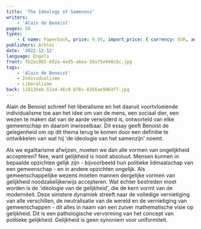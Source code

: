 ```yaml
---
title: 'The Ideology of Sameness'
writers:
    - 'Alain de Benoist'
pages: 58
types:
    - { name: Paperback, price: 9.95, import_price: { currency: EUR, amount: 7.6 }, isbn: 978-1-915755-08-7 }
publishers: Arktos
date: '2022-12-12'
language: Engels
front: fb2ac985-602a-4ed5-a6ea-59a75e940cbc.jpg
tags:
    - 'Alain de Benoist'
    - Individualisme
    - Liberalisme
back: 118136eb-51a4-46c8-b78c-8356ae9964f7.jpg
---
```


Alain de Benoist schreef het liberalisme en het daaruit voortvloeiende individualisme toe aan het idee om van de mens, een sociaal dier, een wezen te maken dat van de aarde verwijderd is, ontworteld van elke gemeenschap en daarom inwisselbaar. Dit essay geeft Benoist de gelegenheid om op dit thema terug te komen door een definitie te ontwikkelen van wat hij 'de ideologie van het samenzijn' noemt.

Als we egalitarisme afwijzen, moeten we dan alle vormen van ongelijkheid accepteren? Nee, want gelijkheid is nooit absoluut. Mensen kunnen in bepaalde opzichten gelijk zijn - bijvoorbeeld hun politieke lidmaatschap van een gemeenschap - en in andere opzichten ongelijk. Als gemeenschappelijke wezens moeten mannen dergelijke vormen van gelijkheid noodzakelijkerwijs accepteren. Wat echter bestreden moet worden is de 'ideologie van de gelijkheid', die de kern vormt van de moderniteit. Deze sinistere dynamiek streeft naar de volledige vernietiging van alle verschillen, de neutralisatie van de wereld en de vernietiging van gemeenschappen - dit alles in naam van een zuiver mathematische visie op gelijkheid. Dit is een pathologische vervorming van het concept van politieke gelijkheid. Gelijkheid is geen synoniem voor uniformiteit.

